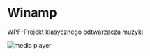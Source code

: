 # Winamp
WPF-Projekt klasycznego odtwarzacza muzyki

![media player](https://user-images.githubusercontent.com/47102499/61184239-b1f6a480-a64b-11e9-9ae8-b83655214dd4.png)
